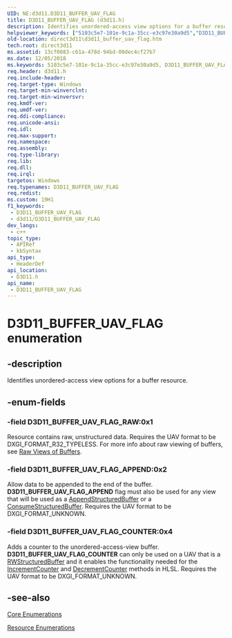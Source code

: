 ```yaml
---
UID: NE:d3d11.D3D11_BUFFER_UAV_FLAG
title: D3D11_BUFFER_UAV_FLAG (d3d11.h)
description: Identifies unordered-access view options for a buffer resource.
helpviewer_keywords: ["5103c5e7-101e-9c1a-35cc-e3c97e30a9d5","D3D11_BUFFER_UAV_FLAG","D3D11_BUFFER_UAV_FLAG enumeration [Direct3D 11]","D3D11_BUFFER_UAV_FLAG_APPEND","D3D11_BUFFER_UAV_FLAG_COUNTER","D3D11_BUFFER_UAV_FLAG_RAW","d3d11/D3D11_BUFFER_UAV_FLAG","d3d11/D3D11_BUFFER_UAV_FLAG_APPEND","d3d11/D3D11_BUFFER_UAV_FLAG_COUNTER","d3d11/D3D11_BUFFER_UAV_FLAG_RAW","direct3d11.d3d11_buffer_uav_flag"]
old-location: direct3d11\d3d11_buffer_uav_flag.htm
tech.root: direct3d11
ms.assetid: 13cf0083-c61a-478d-94bd-00dec4cf27b7
ms.date: 12/05/2018
ms.keywords: 5103c5e7-101e-9c1a-35cc-e3c97e30a9d5, D3D11_BUFFER_UAV_FLAG, D3D11_BUFFER_UAV_FLAG enumeration [Direct3D 11], D3D11_BUFFER_UAV_FLAG_APPEND, D3D11_BUFFER_UAV_FLAG_COUNTER, D3D11_BUFFER_UAV_FLAG_RAW, d3d11/D3D11_BUFFER_UAV_FLAG, d3d11/D3D11_BUFFER_UAV_FLAG_APPEND, d3d11/D3D11_BUFFER_UAV_FLAG_COUNTER, d3d11/D3D11_BUFFER_UAV_FLAG_RAW, direct3d11.d3d11_buffer_uav_flag
req.header: d3d11.h
req.include-header: 
req.target-type: Windows
req.target-min-winverclnt: 
req.target-min-winversvr: 
req.kmdf-ver: 
req.umdf-ver: 
req.ddi-compliance: 
req.unicode-ansi: 
req.idl: 
req.max-support: 
req.namespace: 
req.assembly: 
req.type-library: 
req.lib: 
req.dll: 
req.irql: 
targetos: Windows
req.typenames: D3D11_BUFFER_UAV_FLAG
req.redist: 
ms.custom: 19H1
f1_keywords:
 - D3D11_BUFFER_UAV_FLAG
 - d3d11/D3D11_BUFFER_UAV_FLAG
dev_langs:
 - c++
topic_type:
 - APIRef
 - kbSyntax
api_type:
 - HeaderDef
api_location:
 - D3D11.h
api_name:
 - D3D11_BUFFER_UAV_FLAG
---
```


# D3D11_BUFFER_UAV_FLAG enumeration


## -description

Identifies unordered-access view options for a buffer resource.

## -enum-fields

### -field D3D11_BUFFER_UAV_FLAG_RAW:0x1

Resource contains raw, unstructured data.  Requires the UAV format to be DXGI_FORMAT_R32_TYPELESS.
        For more info about raw viewing of buffers, see <a href="/windows/desktop/direct3d11/overviews-direct3d-11-resources-intro">Raw Views of Buffers</a>.

### -field D3D11_BUFFER_UAV_FLAG_APPEND:0x2

Allow data to be appended to the end of the buffer.  <b>D3D11_BUFFER_UAV_FLAG_APPEND</b> flag must also be used for 
        any view that will be used as a <a href="/windows/desktop/direct3dhlsl/sm5-object-appendstructuredbuffer">AppendStructuredBuffer</a> or a <a href="/windows/desktop/direct3dhlsl/sm5-object-consumestructuredbuffer">ConsumeStructuredBuffer</a>. 
        Requires the UAV format to be DXGI_FORMAT_UNKNOWN.

### -field D3D11_BUFFER_UAV_FLAG_COUNTER:0x4

Adds a counter to the unordered-access-view buffer.  <b>D3D11_BUFFER_UAV_FLAG_COUNTER</b> can only be used on a UAV that is a 
        <a href="/windows/desktop/direct3dhlsl/sm5-object-rwstructuredbuffer">RWStructuredBuffer</a> and it enables the functionality needed for the <a href="/windows/desktop/direct3dhlsl/sm5-object-rwstructuredbuffer-incrementcounter">IncrementCounter</a> and <a href="/windows/desktop/direct3dhlsl/sm5-object-rwstructuredbuffer-decrementcounter">DecrementCounter</a> methods in HLSL. Requires the UAV format to be DXGI_FORMAT_UNKNOWN.

## -see-also

<a href="/windows/desktop/direct3d11/d3d11-graphics-reference-d3d11-core-enums">Core Enumerations</a>



<a href="/windows/desktop/direct3d11/d3d11-graphics-reference-resource-enums">Resource Enumerations</a>
